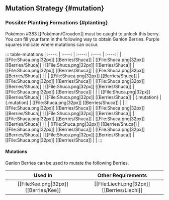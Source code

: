 ## Mutation Strategy {#mutation}

### Possible Planting Formations {#planting}

Pokémon #383 [[Pokémon/Groudon]] must be caught to unlock this berry. You can fill your farm in the following way to obtain Ganlon Berries. Purple squares indicate where mutations can occur.

::: table-mutations
| :----: | :----: | :----: | :----: | :----: |
| [[File:Shuca.png\|32px]] [[Berries/Shuca]] | [[File:Shuca.png\|32px]] [[Berries/Shuca]] | [[File:Shuca.png\|32px]] [[Berries/Shuca]] | [[File:Shuca.png\|32px]] [[Berries/Shuca]] | [[File:Shuca.png\|32px]] [[Berries/Shuca]] | |
| [[File:Shuca.png\|32px]] [[Berries/Shuca]] | [[File:Shuca.png\|32px]] [[Berries/Shuca]] | [[File:Shuca.png\|32px]] [[Berries/Shuca]] | [[File:Shuca.png\|32px]] [[Berries/Shuca]] | [[File:Shuca.png\|32px]] [[Berries/Shuca]] | |
| [[File:Shuca.png\|32px]] [[Berries/Shuca]] | [[File:Shuca.png\|32px]] [[Berries/Shuca]] | {.mutation} | {.mutation} | [[File:Shuca.png\|32px]] [[Berries/Shuca]] | |
| [[File:Shuca.png\|32px]] [[Berries/Shuca]] | [[File:Shuca.png\|32px]] [[Berries/Shuca]] | [[File:Shuca.png\|32px]] [[Berries/Shuca]] | [[File:Shuca.png\|32px]] [[Berries/Shuca]] | [[File:Shuca.png\|32px]] [[Berries/Shuca]] | |
| [[File:Shuca.png\|32px]] [[Berries/Shuca]] | [[File:Shuca.png\|32px]] [[Berries/Shuca]] | [[File:Shuca.png\|32px]] [[Berries/Shuca]] | [[File:Shuca.png\|32px]] [[Berries/Shuca]] | [[File:Shuca.png\|32px]] [[Berries/Shuca]] | |
:::

#### Mutations
Ganlon Berries can be used to mutate the following Berries.

| Used In                                       | Other Requirements |
| :---:                                         | :---: |
| [[File:Kee.png\|32px]] [[Berries/Kee]]  | [[File:Liechi.png\|32px]] [[Berries/Liechi]] |